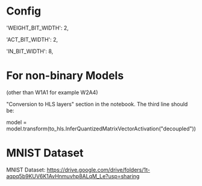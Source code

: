 #  Config

'WEIGHT_BIT_WIDTH': 2,

'ACT_BIT_WIDTH': 2,

'IN_BIT_WIDTH': 8,

#  For non-binary Models 

(other than W1A1 for example W2A4)

"Conversion to HLS layers" section in the notebook. The third line should be: 

model = model.transform(to_hls.InferQuantizedMatrixVectorActivation("decoupled"))

#  MNIST Dataset

MNIST Dataset: https://drive.google.com/drive/folders/1t-aqpq5b9KUV6K1AvHnmuvhp8ALqM_Le?usp=sharing
